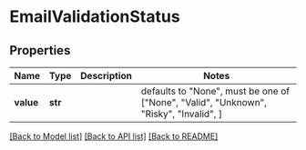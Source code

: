 # EmailValidationStatus

## Properties
Name | Type | Description | Notes
------------ | ------------- | ------------- | -------------
**value** | **str** |  | defaults to "None",  must be one of ["None", "Valid", "Unknown", "Risky", "Invalid", ]

[[Back to Model list]](../README.md#documentation-for-models) [[Back to API list]](../README.md#documentation-for-api-endpoints) [[Back to README]](../README.md)


